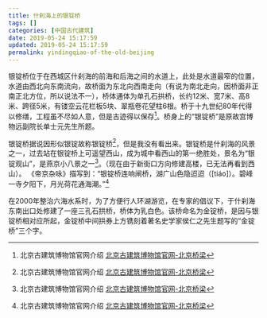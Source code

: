 ```yaml
---
title: 什刹海上的银锭桥
tags: []
categories: [中国古代建筑]
date: 2019-05-24 15:17:59
updated: 2019-05-24 15:17:59
permalink: yindingqiao-of-the-old-beijing
---
```


银锭桥位于在西城区什刹海的前海和后海之间的水道上，此处是水道最窄的位置，水道由西北向东南流向，故桥面为东北向西南走向（有说为南北走向，因桥面非正南正北方位，所以说法不一），桥体通体为单孔石拱桥，长约12米、宽7米、高8米、跨径5米，有镂空云花栏板5块、翠瓶卷花望柱6根。桥于十九世纪80年代得以修缮，工程虽不尽如人意，但是古迹得以保存[^1]。桥身上的“银锭桥”是原故宫博物远副院长单士元先生所题。
<!--more-->
银锭桥据说因形似银锭故称银锭桥[^1]，但是我没有看出来。银锭桥是什刹海的风景之一，过去站在银锭桥上可遥望西山，成为城中看西山的第一绝胜处，景名为“银锭观山”，是燕京小八景之一[^1]。（现在由于新街口方向修建高楼，已无法再看到西山）。
《帝京杂咏》描写到：“银锭桥连响闸桥，湖广山色隐迢迢（[tiáo]）。碧峰一寺夕阳下，月光荷花通海潮。”[^1]

在2000年整治六海水系时，为了方便行人环湖游览，在专家的倡议下，于什刹海东南出口处修建了一座三孔石拱桥，桥体为乳白色。该桥命名为金锭桥，是因与银锭桥相对应所起，金锭桥中间拱券上方镌刻着著名史学家侯仁之先生题写的“金锭桥”三个字。


[^1]:北京古建筑博物馆官网介绍 [北京古建筑博物馆官网-北京桥梁](http://www.bjgjg.com/dcr/04-01.htm)

